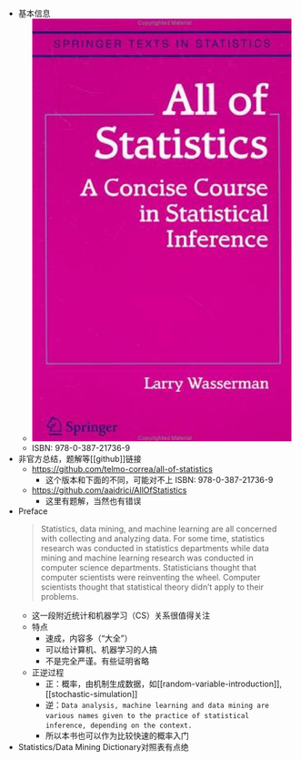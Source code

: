 - 基本信息
  - ![](cover.png)
  - ISBN: 978-0-387-21736-9
- 非官方总结，题解等[[github]]链接
  - https://github.com/telmo-correa/all-of-statistics
    - 这个版本和下面的不同，可能对不上 ISBN: 978-0-387-21736-9
  - https://github.com/aaidrici/AllOfStatistics
    - 这里有题解，当然也有错误
- Preface
    > Statistics, data mining, and machine learning are all concerned with collecting and analyzing data. For some time, statistics research was conducted in statistics departments while data mining and machine learning research was conducted in computer science departments. Statisticians thought that computer scientists were reinventing the wheel. Computer scientists thought that statistical theory didn’t apply to their problems.
    - 这一段附近统计和机器学习（CS）关系很值得关注
    - 特点
      - 速成，内容多（“大全”）
      - 可以给计算机、机器学习的人搞
      - 不是完全严谨。有些证明省略
  - 正逆过程
    - 正：概率，由机制生成数据，如[[random-variable-introduction]], [[stochastic-simulation]]
    - 逆：`Data analysis, machine learning and data mining are various names given to the practice of statistical inference, depending on the context.`
    - 所以本书也可以作为比较快速的概率入门
- Statistics/Data Mining Dictionary对照表有点绝